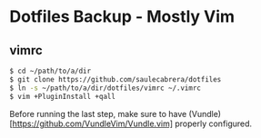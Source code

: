 # Dotfiles Backup - Mostly Vim

## vimrc
```bash
$ cd ~/path/to/a/dir
$ git clone https://github.com/saulecabrera/dotfiles 
$ ln -s ~/path/to/a/dir/dotfiles/vimrc ~/.vimrc
$ vim +PluginInstall +qall
```
Before running the last step, make sure to have (Vundle)[https://github.com/VundleVim/Vundle.vim] properly configured.
